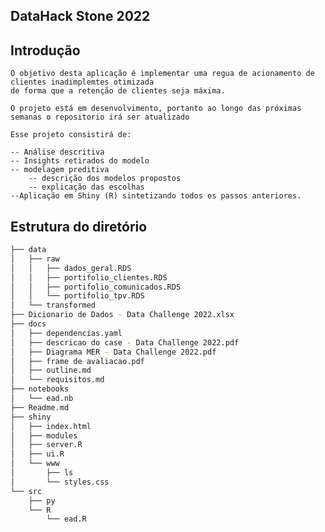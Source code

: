 ## DataHack Stone 2022

## Introdução
	O objetivo desta aplicação é implementar uma regua de acionamento de clientes inadimplemtes otimizada
	de forma que a retenção de clientes seja máxima.

	O projeto está em desenvolvimento, portanto ao longo das próximas semanas o repositorio irá ser atualizado

	Esse projeto consistirá de:

	-- Análise descritiva
	-- Insights retirados do modelo
	-- modelagem preditiva
		-- descrição dos modelos propostos
		-- explicação das escolhas
	--Aplicação em Shiny (R) sintetizando todos os passos anteriores.

	 
## Estrutura do diretório
```bash
├── data
│   ├── raw
│   │   ├── dados_geral.RDS
│   │   ├── portifolio_clientes.RDS
│   │   ├── portifolio_comunicados.RDS
│   │   └── portifolio_tpv.RDS
│   └── transformed
├── Dicionаrio de Dados - Data Challenge 2022.xlsx
├── docs
│   ├── dependencias.yaml
│   ├── descricao do case - Data Challenge 2022.pdf
│   ├── Diagrama MER - Data Challenge 2022.pdf
│   ├── frame de avaliacao.pdf
│   ├── outline.md
│   └── requisitos.md
├── notebooks
│   └── ead.nb
├── Readme.md
├── shiny
│   ├── index.html
│   ├── modules
│   ├── server.R
│   ├── ui.R
│   └── www
│       ├── ls
│       └── styles.css
└── src
    ├── py
    └── R
        └── ead.R
```

